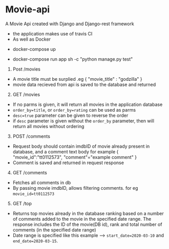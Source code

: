 # Movie-api

A Movie Api created with Django and Django-rest framework
- the application makes use of travis CI
- As well as Docker



<!-- Running the appliction  -->
- docker-compose up 


<!-- To Run tests -->
- docker-compose run app sh -c "python manage.py test"

<!-- End points -->
1. Post /movies
- A movie title must be surplied .eg
{
    "movie_title" : "godzilla"
}
- movie data recieved from api is saved to the database and returned 



2. GET /movies
- If no parms is given, it will return all movies in the application database
- `order_by=title`, or `order_by=rating` can be used as parms
- `desc=true` parameter can be given to reverse the order
- if `desc` parameter is given without the `order_by` parameter, then will return all movies without ordering

3. POST /comments
- Request body should contain imdbID of movie already present in database, and a comment text body
for example 
{ "movie_id":"tt0112573",
 "comment"="example comment"
 }
- Comment is saved and returned in request response

4. GET /comments
- Fetches  all comments in db
- By passing movie imdbID, allows filtering comments. for eg `movie_id=tt0112573` 

5. GET /top
- Returns top movies already in the database ranking based on a number of comments added to the movie
 in the specified date range. The response includes the ID of the movie(DB id), rank and total number of comments (in the specified date range)
 - Date range is specified like this example --> `start_date=2020-03-10` and `end_date=2020-03-15`.
